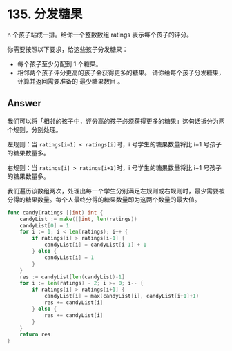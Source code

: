 # 135. 分发糖果

n 个孩子站成一排。给你一个整数数组 ratings 表示每个孩子的评分。

你需要按照以下要求，给这些孩子分发糖果：

- 每个孩子至少分配到 1 个糖果。
- 相邻两个孩子评分更高的孩子会获得更多的糖果。
请你给每个孩子分发糖果，计算并返回需要准备的 最少糖果数目 。

## Answer

我们可以将「相邻的孩子中，评分高的孩子必须获得更多的糖果」这句话拆分为两个规则，分别处理。

左规则：当 `ratings[i−1] < ratings[i]`时，i 号学生的糖果数量将比 i−1 号孩子的糖果数量多。

右规则：当 `ratings[i] > ratings[i+1]`时，i 号学生的糖果数量将比 i+1 号孩子的糖果数量多。

我们遍历该数组两次，处理出每一个学生分别满足左规则或右规则时，最少需要被分得的糖果数量。每个人最终分得的糖果数量即为这两个数量的最大值。

```go
func candy(ratings []int) int {
	candyList := make([]int, len(ratings))
	candyList[0] = 1
	for i := 1; i < len(ratings); i++ {
		if ratings[i] > ratings[i-1] {
			candyList[i] = candyList[i-1] + 1
		} else {
			candyList[i] = 1
		}
	}
	res := candyList[len(candyList)-1]
	for i := len(ratings) - 2; i >= 0; i-- {
		if ratings[i] > ratings[i+1] {
			candyList[i] = max(candyList[i], candyList[i+1]+1)
			res += candyList[i]
		} else {
			res += candyList[i]
		}
	}
	return res
}
```